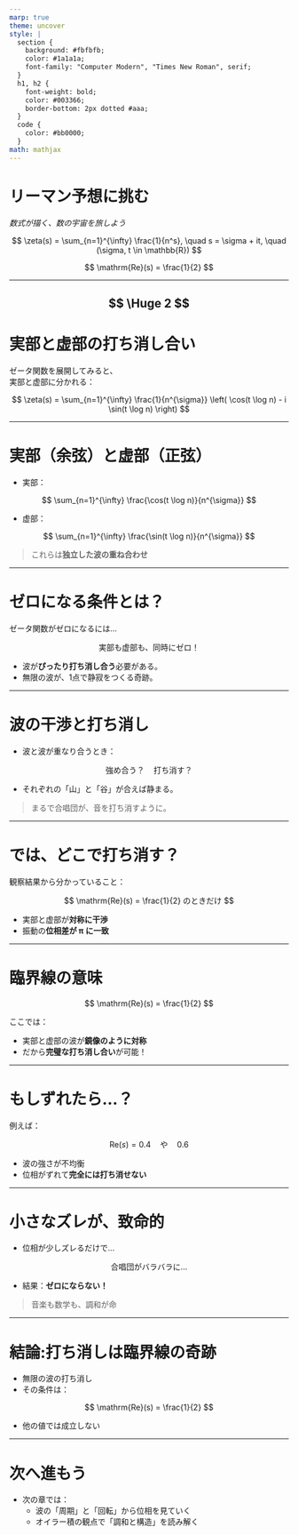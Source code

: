 ```yaml
---
marp: true
theme: uncover
style: |
  section {
    background: #fbfbfb;
    color: #1a1a1a;
    font-family: "Computer Modern", "Times New Roman", serif;
  }
  h1, h2 {
    font-weight: bold;
    color: #003366;
    border-bottom: 2px dotted #aaa;
  }
  code {
    color: #bb0000;
  }
math: mathjax
---
```


<!-- スライド 2 -->

# リーマン予想に挑む

_数式が描く、数の宇宙を旅しよう_

$$
\zeta(s) = \sum_{n=1}^{\infty} \frac{1}{n^s}, \quad s = \sigma + it, \quad (\sigma, t \in \mathbb{R})
$$

$$
\mathrm{Re}(s) = \frac{1}{2}
$$

---
$$
\Huge 2
$$
---

# 実部と虚部の打ち消し合い

ゼータ関数を展開してみると、  
実部と虚部に分かれる：

$$
\zeta(s) = \sum_{n=1}^{\infty} \frac{1}{n^{\sigma}} \left( \cos(t \log n) - i \sin(t \log n) \right)
$$

---

# 実部（余弦）と虚部（正弦）

- 実部：  

$$
\sum_{n=1}^{\infty} \frac{\cos(t \log n)}{n^{\sigma}}
$$

- 虚部：  

$$
\sum_{n=1}^{\infty} \frac{\sin(t \log n)}{n^{\sigma}}
$$

> これらは**独立した波の重ね合わせ**

---

# ゼロになる条件とは？

ゼータ関数がゼロになるには…

$$
\text{実部も虚部も、同時にゼロ！}
$$

- 波が**ぴったり打ち消し合う**必要がある。
- 無限の波が、1点で静寂をつくる奇跡。

---

# 波の干渉と打ち消し

- 波と波が重なり合うとき：

$$
\text{強め合う？} \quad \text{打ち消す？}
$$

- それぞれの「山」と「谷」が合えば静まる。

> まるで合唱団が、音を打ち消すように。

---

# では、どこで打ち消す？

観察結果から分かっていること：

$$
\mathrm{Re}(s) = \frac{1}{2} のときだけ
$$

- 実部と虚部が**対称に干渉**
- 振動の**位相差が π に一致**

---

# 臨界線の意味

$$
\mathrm{Re}(s) = \frac{1}{2}
$$

ここでは：

- 実部と虚部の波が**鏡像のように対称**
- だから**完璧な打ち消し合い**が可能！

---

# もしずれたら…？

例えば：

$$
\mathrm{Re}(s) = 0.4 \quad \text{や} \quad 0.6
$$

- 波の強さが不均衡
- 位相がずれて**完全には打ち消せない**

---

# 小さなズレが、致命的

- 位相が少しズレるだけで…

$$
\text{合唱団がバラバラに…}
$$

- 結果：**ゼロにならない！**

> 音楽も数学も、調和が命

---

# 結論:打ち消しは臨界線の奇跡

- 無限の波の打ち消し
- その条件は：

$$
\mathrm{Re}(s) = \frac{1}{2}
$$

- 他の値では成立しない

---

# 次へ進もう

- 次の章では：
  - 波の「周期」と「回転」から位相を見ていく
  - オイラー積の観点で「調和と構造」を読み解く
